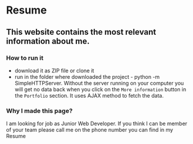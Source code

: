 # Resume

## This website contains the most relevant information about me.

### How to run it

* download it as ZIP file or clone it
* run in the folder where downloaded the project - python -m SimpleHTTPServer. Without the server running on your computer you will get no data back when you click on the `More information` button in the `Portfolio` section. It uses AJAX method to fetch the data.

### Why I made this page?

I am looking for job as Junior Web Developer. If you think I can be member of your team please call me on the phone number you can find in my Resume
